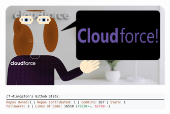 <!-- 
Version 3.0.196
Built Thu Jan 30 2025 05:21:33 GMT+0000 (Coordinated Universal Time)
-->

<h1 align="center">
  <a href="https://github.com/dylanlangston/dylanlangston/tree/master/src" title="Click to View Source">
    <picture width="100%" alt="Dylan">
      <source media="(prefers-color-scheme: dark)" srcset="dylan-dark.svg?version=3.0.196">
      <img src="dylan-light.svg?version=3.0.196" alt="Dylan">
    </picture>
  </a>
</h1>

<div align="center">
  <picture width="100%" alt="Profile Info and Stats">
    <source media="(prefers-color-scheme: dark)" srcset="stats-dark.svg?version=3.0.196">
    <img src="stats-light.svg?version=3.0.196" alt="Profile Info and Stats">
  </picture>
</div>
